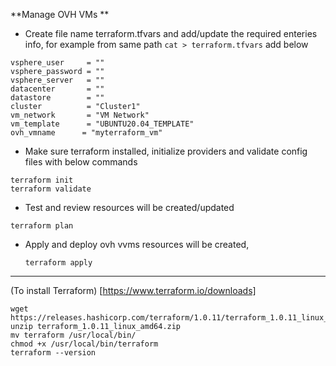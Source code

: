 
**Manage OVH VMs **

- Create file name terraform.tfvars and add/update the required enteries info, 
  for example from same path  ``` cat > terraform.tfvars ``` add below  
```
vsphere_user     = ""
vsphere_password = ""
vsphere_server   = ""
datacenter       = ""
datastore        = ""
cluster          = "Cluster1"
vm_network       = "VM Network"
vm_template      = "UBUNTU20.04_TEMPLATE"
ovh_vmname      = "myterraform_vm"
```

- Make sure terraform installed, initialize providers and validate config files 
  with below commands
```
terraform init   
terraform validate 
```

- Test and review resources will be created/updated
```
terraform plan 
```
- Apply and deploy ovh vvms resources will be created, 
  ```
  terraform apply 
  ```

---


(To install Terraform) [https://www.terraform.io/downloads]
```
wget https://releases.hashicorp.com/terraform/1.0.11/terraform_1.0.11_linux_amd64.zip
unzip terraform_1.0.11_linux_amd64.zip
mv terraform /usr/local/bin/
chmod +x /usr/local/bin/terraform 
terraform --version
```